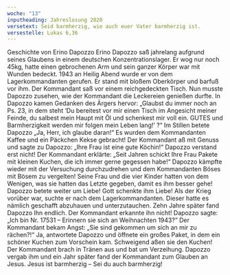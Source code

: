 ```yaml
---
woche: "13"
inputheading: Jahreslosung 2020
versetext: Seid barmherzig, wie auch euer Vater barmherzig ist.
versestelle: Lukas 6,36
---
```

Geschichte von Erino Dapozzo
Erino Dapozzo saß jahrelang aufgrund seines Glaubens in einem deutschen Konzentrationslager.
Er wog nur noch 45kg, hatte einen gebrochenen Arm und sein
ganzer Körper war mit Wunden bedeckt. 1943 an Heilig Abend wurde er von dem
Lagerkommandanten gerufen. Er stand mit bloßem Oberkörper und barfuß vor
ihm. Der Kommandant saß vor einem reichgedeckten Tisch. Nun musste Dapozzo
zusehen, wie der Kommandant die Leckereien genießen durfte. In Dapozzo kamen
Gedanken des Ärgers hervor: „Glaubst du immer noch an Ps. 23, in dem steht ‘Du
bereitest vor mir einen Tisch im Angesicht meiner Feinde, du salbest mein Haupt
mit Öl und schenkest mir voll ein. GUTES und Barmherzigkeit werden mir folgen
mein Leben lang!’ ?“ Im Stillen betete Dapozzo „Ja, Herr, ich glaube daran!“
Es wurden dem Kommandanten Kaffee und ein Päckchen Kekse gebracht! Der
Kommandant aß mit Genuss und sagte zu Dapozzo: „Ihre Frau ist eine gute
Köchin!“ Dapozzo verstand erst nicht! Der Kommandant erklärte: „Seit Jahren
schickt Ihre Frau Pakete mit kleinen Kuchen, die ich immer gerne gegessen habe!“
Dapozzo kämpfte wieder mit der Versuchung durchzudrehen und dem Kommandanten
Böses mit Bösem zu vergelten! Seine Frau und die vier Kinder hatten von
dem Wenigen, was sie hatten das Letzte gegeben, damit es ihm besser gehe!
Dapozzo betete weiter um Liebe! Gott schenkte ihm Liebe!
Als der Krieg vorüber war, suchte er nach dem Lagerkommandanten. Dieser hatte
es nämlich geschafft abzuhauen und unterzutauchen. Zehn Jahre später fand
Dapozzo Ihn endlich. Der Kommandant erkannte ihn nicht! Dapozzo sagte: „Ich
bin Nr. 17531 – Erinnern sie sich an Weihnachten 1943?” Der Kommandant bekam
Angst: „Sie sind gekommen um sich an mir zu rächen?!“ Ja, antwortete Dapozzo
und öffnete ein großes Paket, in dem ein schöner Kuchen zum Vorschein kam.
Schweigend aßen sie den Kuchen! Der Kommandant brach in Tränen aus und bat
um Verzeihung. Dapozzo vergab ihm und ein Jahr später fand der Kommandant
zum Glauben an Jesus. Jesus ist barmherzig – Sei du auch barmherzig!